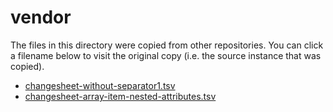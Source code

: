 # vendor

The files in this directory were copied from other repositories. You can click a filename below to visit the original
copy (i.e. the source instance that was copied).

- [changesheet-without-separator1.tsv](https://github.com/microbiomedata/nmdc-runtime/blob/84bb7dec50bbc74682c04f466d317eaa07102ebf/metadata-translation/notebooks/data/changesheet-without-separator1.tsv)
- [changesheet-array-item-nested-attributes.tsv](https://github.com/microbiomedata/nmdc-runtime/blob/84bb7dec50bbc74682c04f466d317eaa07102ebf/metadata-translation/notebooks/data/changesheet-array-item-nested-attributes.tsv)
